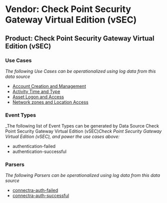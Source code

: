 Vendor: Check Point Security Gateway Virtual Edition (vSEC)
===========================================================
Product: Check Point Security Gateway Virtual Edition (vSEC)
------------------------------------------------------------

### Use Cases

_The following Use Cases can be operationalized using log data from this data source_

* [Account Creation and Management](../UseCases/usecase_account_creation_and_management.md)
* [Activity Time  and Type](../UseCases/usecase_activity_time__and_type.md)
* [Asset Logon and Access](../UseCases/usecase_asset_logon_and_access.md)
* [Network zones and Location Access](../UseCases/usecase_network_zones_and_location_access.md)


### Event Types

_The following list of Event Types can be generated by Data Source Check Point Security Gateway Virtual Edition (vSEC)_Check Point Security Gateway Virtual Edition (vSEC), and power the use cases above:_

- authentication-failed
- authentication-successful


### Parsers

_The following Parsers can be operationalized using log data from this data source_

* [connectra-auth-failed](../Parsers/parserContent_connectra-auth-failed.md)
* [connectra-auth-successful](../Parsers/parserContent_connectra-auth-successful.md)
